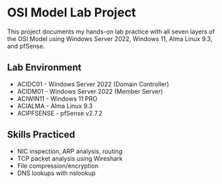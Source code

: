 # OSI Model Lab Project

This project documents my hands-on lab practice with all seven layers of the OSI Model using Windows Server 2022, Windows 11, Alma Linux 9.3, and pfSense.

## Lab Environment
- ACIDC01 - Windows Server 2022 (Domain Controller)
- ACIDM01 - Windows Server 2022 (Member Server)
- ACIWIN11 - Windows 11 PRO
- ACIALMA - Alma Linux 9.3
- ACIPFSENSE - pfSense v2.7.2

## Skills Practiced
- NIC inspection, ARP analysis, routing
- TCP packet analysis using Wireshark
- File compression/encryption
- DNS lookups with nslookup

